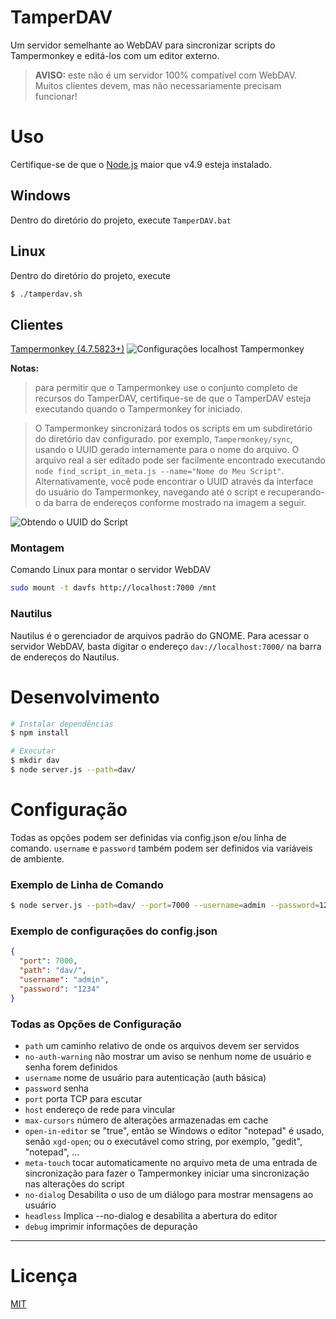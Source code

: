 TamperDAV
=============

Um servidor semelhante ao WebDAV para sincronizar scripts do Tampermonkey e editá-los com um editor externo.

> **AVISO:** este não é um servidor 100% compatível com WebDAV. Muitos clientes devem, mas não necessariamente precisam funcionar!

# Uso

Certifique-se de que o [Node.js](https://nodejs.org/) maior que v4.9 esteja instalado.

## Windows

Dentro do diretório do projeto, execute ```TamperDAV.bat```

## Linux
Dentro do diretório do projeto, execute
``` sh
$ ./tamperdav.sh
```
## Clientes
[Tampermonkey (4.7.5823+)](https://www.tampermonkey.net/)
<img src="https://user-images.githubusercontent.com/767504/42598819-a1fb04a0-855d-11e8-8b42-a86abf577d82.png" alt="Configurações localhost Tampermonkey"></img> 

**Notas:**
> para permitir que o Tampermonkey use o conjunto completo de recursos do TamperDAV, certifique-se de que o TamperDAV esteja executando quando o Tampermonkey for iniciado.

> O Tampermonkey sincronizará todos os scripts em um subdiretório do diretório dav configurado.  por exemplo, `Tampermonkey/sync`, usando o UUID gerado internamente para o nome do arquivo. O arquivo real a ser editado pode ser facilmente encontrado executando `node find_script_in_meta.js --name="Nome do Meu Script"`. Alternativamente, você pode encontrar o UUID através da interface do usuário do Tampermonkey, navegando até o script e recuperando-o da barra de endereços conforme mostrado na imagem a seguir.

<img src="https://i.imgur.com/yvXBABL.png" alt="Obtendo o UUID do Script">

### Montagem
Comando Linux para montar o servidor WebDAV
``` sh
sudo mount -t davfs http://localhost:7000 /mnt
```

### Nautilus
Nautilus é o gerenciador de arquivos padrão do GNOME. Para acessar o servidor WebDAV, basta digitar o endereço `dav://localhost:7000/` na barra de endereços do Nautilus.

# Desenvolvimento

``` sh
# Instalar dependências
$ npm install

# Executar
$ mkdir dav
$ node server.js --path=dav/
```

# Configuração

Todas as opções podem ser definidas via config.json e/ou linha de comando. `username` e `password` também podem ser definidos via variáveis de ambiente.


### Exemplo de Linha de Comando
``` sh
$ node server.js --path=dav/ --port=7000 --username=admin --password=1234
```

### Exemplo de configurações do config.json
``` json
{
  "port": 7000,
  "path": "dav/",
  "username": "admin",
  "password": "1234"
}
```
###  Todas as Opções de Configuração
- `path` um caminho relativo de onde os arquivos devem ser servidos
- `no-auth-warning` não mostrar um aviso se nenhum nome de usuário e senha forem definidos
- `username` nome de usuário para autenticação (auth básica)
- `password` senha
- `port` porta TCP para escutar
- `host` endereço de rede para vincular
- `max-cursors` número de alterações armazenadas em cache
- `open-in-editor` se "true", então se Windows o editor "notepad" é usado, senão `xgd-open`; ou o executável como string, por exemplo, "gedit", "notepad", ...
- `meta-touch` tocar automaticamente no arquivo meta de uma entrada de sincronização para fazer o Tampermonkey iniciar uma sincronização nas alterações do script
- `no-dialog` Desabilita o uso de um diálogo para mostrar mensagens ao usuário
- `headless` Implica --no-dialog e desabilita a abertura do editor
- `debug` imprimir informações de depuração

---

# Licença

[MIT](./LICENSE)